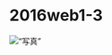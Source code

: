 # 2016web1-3
<head>
<title>webプログラミング　第三回　課題</title>
</head>
<body>
<img src=“/image/地元写真.JPG” alt=“写真” />
</body>
